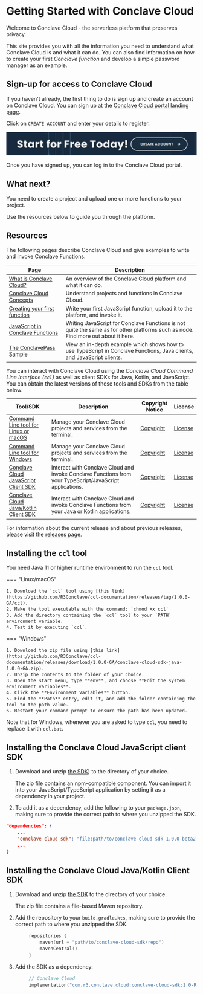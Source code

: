 # Getting Started with Conclave Cloud

Welcome to Conclave Cloud - the serverless platform that preserves privacy.

This site provides you with all the information you need to understand what Conclave Cloud is and what it can do. You
can also find information on how to create your first *Conclave function* and develop a simple password manager as 
an example.

## Sign-up for access to Conclave Cloud

If you haven't already, the first thing to do is sign up and create an account on Conclave Cloud. You can sign up at 
the [Conclave Cloud portal landing page](https://www.conclave.cloud/).

Click on `CREATE ACCOUNT` and enter your details to register.

![A screenshot of a banner with a CREATE ACCOUNT button](assets/start_for_free.png)

Once you have signed up, you can log in to the Conclave Cloud portal.

## What next?

You need to create a project and upload one or more functions to your project.

Use the resources below to guide you through the platform.

## Resources

The following pages describe Conclave Cloud and give examples to write and invoke Conclave Functions.

| Page                                                                    | Description                                                                                                                       |
| ----------------------------------------------------------------------- |-----------------------------------------------------------------------------------------------------------------------------------|
| [What is Conclave Cloud?](what-is-conclave-cloud.md)                    | An overview of the Conclave Cloud platform and what it can do.                                                                    |
| [Conclave Cloud Concepts](conclave-cloud-concepts.md)                   | Understand projects and functions in Conclave CLoud.                                                                              |
| [Creating your first function](creating-your-first-function.md)         | Write your first JavaScript function, upload it to the platform, and invoke it.                                                   |
| [JavaScript in Conclave Functions](javascript-in-conclave-functions.md) | Writing JavaScript for Conclave Functions is not quite the same as for other platforms such as node. Find more out about it here. |
| [The ConclavePass Sample](conclavepass-sample.md)                       | View an in-depth example which shows how to use TypeScript in Conclave Functions, Java clients, and JavaScript clients.           |

You can interact with Conclave Cloud using the *Conclave Cloud Command Line Interface (`ccl`)* as well as client SDKs 
for Java, Kotlin, and JavaScript. You can obtain the latest versions of these tools and SDKs from the table below.

| Tool/SDK                                                                                                                                                       | Description                                                                                              | Copyright Notice                                                                                                            | License                                                                                              |
| -------------------------------------------------------------------------------------------------------------------------------------------------------------- |----------------------------------------------------------------------------------------------------------| --------------------------------------------------------------------------------------------------------------------------- | ---------------------------------------------------------------------------------------------------- |
| [Command Line tool for Linux or macOS](https://github.com/R3Conclave/ccl-documentation/releases/download/1.0.0-beta2/ccl)                                      | Manage your Conclave Cloud projects and services from the terminal.                                      | [Copyright](https://github.com/R3Conclave/ccl-documentation/releases/download/1.0.0-beta2/CLI.NOTICE.txt)                   | [License](https://github.com/R3Conclave/ccl-documentation/releases/download/1.0.0-beta2/License.txt) |
| [Command Line tool for Windows](https://github.com/R3Conclave/ccl-documentation/releases/download/1.0.0-beta2/ccl.zip)                                         | Manage your Conclave Cloud projects and services from the terminal.                                      | [Copyright](https://github.com/R3Conclave/ccl-documentation/releases/download/1.0.0-beta2/CLI.NOTICE.txt)                   | [License](https://github.com/R3Conclave/ccl-documentation/releases/download/1.0.0-beta2/License.txt) |
| [Conclave Cloud JavaScript Client SDK](https://github.com/R3Conclave/ccl-documentation/releases/download/1.0.0-beta2/conclave-cloud-sdk-1.0.0-beta2.tgz)       | Interact with Conclave Cloud and invoke Conclave Functions from your TypeScript/JavaScript applications. | [Copyright](https://github.com/R3Conclave/ccl-documentation/releases/download/1.0.0-beta2/JavaScript.Client.SDK.Notice.txt) | [License](https://github.com/R3Conclave/ccl-documentation/releases/download/1.0.0-beta2/License.txt) |
| [Conclave Cloud Java/Kotlin Client SDK](https://github.com/R3Conclave/ccl-documentation/releases/download/1.0.0-beta2/conclave-cloud-sdk-java-1.0.0-beta2.zip) | Interact with Conclave Cloud and invoke Conclave Functions from your Java or Kotlin applications.        | [Copyright](https://github.com/R3Conclave/ccl-documentation/releases/download/1.0.0-beta2/Java.Client.SDK.Notice.txt)       | [License](https://github.com/R3Conclave/ccl-documentation/releases/download/1.0.0-beta2/License.txt) |

For information about the current release and about previous releases, please visit the [releases page](releases.md).

## Installing the `ccl` tool

You need Java 11 or higher runtime environment to run the `ccl` tool.

=== "Linux/macOS"

    1. Download the `ccl` tool using [this link](https://github.com/R3Conclave/ccl-documentation/releases/tag/1.0.0-GA/ccl).
    2. Make the tool executable with the command: `chmod +x ccl`
    3. Add the directory containing the `ccl` tool to your `PATH` environment variable.
    4. Test it by executing `ccl`.

=== "Windows"

    1. Download the zip file using [this link](https://github.com/R3Conclave/ccl-documentation/releases/download/1.0.0-GA/conclave-cloud-sdk-java-1.0.0-GA.zip).
    2. Unzip the contents to the folder of your choice.
    3. Open the start menu, type **env**, and choose **Edit the system environment variables**.
    4. Click the **Environment Variables** button.
    5. Find the **Path** entry, edit it, and add the folder containing the tool to the path value.
    6. Restart your command prompt to ensure the path has been updated.

Note that for Windows, whenever you are asked to type `ccl`, you need to replace it with `ccl.bat`.

## Installing the Conclave Cloud JavaScript client SDK

1. Download and unzip [the SDK](https://github.com/R3Conclave/ccl-documentation/releases/download/1.0.0-beta2/conclave-cloud-sdk-1.0.0-beta2.tgz))
   to the directory of your choice.
   
   The zip file contains an npm-compatible component. You can import it into your JavaScript/TypeScript 
   application by setting it as a dependency in your project.

2. To add it as a dependency, add the following to your `package.json`, making sure to provide the correct path to 
   where you unzipped the SDK.

```json
"dependencies": {
    ...
    "conclave-cloud-sdk": "file:path/to/conclave-cloud-sdk-1.0.0-beta2.tgz",
    ...
}
```


## Installing the Conclave Cloud Java/Kotlin Client SDK


1. Download and unzip [the SDK](https://github.com/R3Conclave/ccl-documentation/releases/download/1.0.0-beta2/conclave-cloud-sdk-java-1.0.0-beta2.zip)
   to the directory of your choice.

   The zip file contains a file-based Maven repository.

2. Add the repository to your `build.gradle.kts`, making sure to provide the correct path to where you unzipped the SDK.

   ```kotlin
        repositories {
	        maven(url = "path/to/conclave-cloud-sdk/repo")
	        mavenCentral()
        }
   ```

3. Add the SDK as a dependency:

   ```kotlin
	    // Conclave Cloud
	    implementation("com.r3.conclave.cloud:conclave-cloud-sdk:1.0-RC1")
   ```
